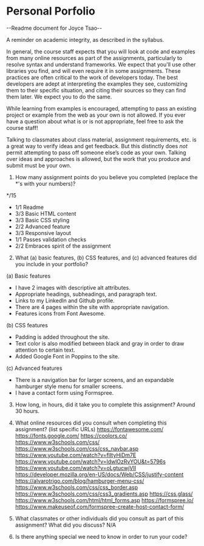 # Personal Porfolio
--Readme document for Joyce Tsao--

A reminder on academic integrity, as described in the syllabus.

In general, the course staff expects that you will look at code and examples from many online resources as part of the assignments, particularly to resolve syntax and understand frameworks. We expect that you'll use other libraries you find, and will even require it in some assignments. These practices are often critical to the work of developers today. The best developers are adept at interpreting the examples they see, customizing them to their specific situation, and citing their sources so they can find them later. We expect you to do the same.

While learning from examples is encouraged, attempting to pass an existing project or example from the web as your own is not allowed. If you ever have a question about what is or is not appropriate, feel free to ask the course staff!

Talking to classmates about class material, assignment requirements, etc. is a great way to verify ideas and get feedback. But this distinctly does *not* permit attempting to pass off someone else’s code as your own. Talking over ideas and approaches is allowed, but the work that you produce and submit must be your own.

1. How many assignment points do you believe you completed (replace the *'s with your numbers)?

*/15
- 1/1 Readme
- 3/3 Basic HTML content
- 3/3 Basic CSS styling
- 2/2 Advanced feature
- 3/3 Responsive layout
- 1/1 Passes validation checks
- 2/2 Embraces spirit of the assignment

2. What (a) basic features, (b) CSS features, and (c) advanced features did you include in your portfolio?

(a) Basic features
- I have 2 images with descriptive alt attributes.
- Appropriate headings, subheadings, and paragraph text.
- Links to my LinkedIn and Github profile.
- There are 4 pages within the site with appropriate navigation.
- Features icons from Font Awesome.


(b) CSS features
- Padding is added throughout the site.
- Text color is also modified between black and gray in order to draw attention to certain text.
- Added Google Font in Poppins to the site.


(c) Advanced features
- There is a navigation bar for larger screens, and an expandable hamburger style menu for smaller screens.
- I have a contact form using Formspree. 

3. How long, in hours, did it take you to complete this assignment?
Around 30 hours.



4. What online resources did you consult when completing this assignment? (list specific URLs)
https://fontawesome.com/
https://fonts.google.com/
https://coolors.co/
https://www.w3schools.com/css/
https://www.w3schools.com/css/css_navbar.asp
https://www.youtube.com/watch?v=flItyHiDm7E
https://www.youtube.com/watch?v=ldwlOzRvYOU&t=5796s
https://www.youtube.com/watch?v=oLgtucwjVII
https://developer.mozilla.org/en-US/docs/Web/CSS/justify-content
https://alvarotrigo.com/blog/hamburger-menu-css/
https://www.w3schools.com/css/css_border.asp
https://www.w3schools.com/css/css3_gradients.asp
https://css.glass/
https://www.w3schools.com/html/html_forms.asp
https://formspree.io/
https://www.makeuseof.com/formspree-create-host-contact-form/


5. What classmates or other individuals did you consult as part of this assignment? What did you discuss?
N/A


6. Is there anything special we need to know in order to run your code?